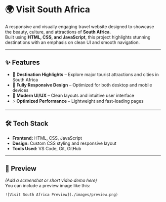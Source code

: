 # 🌍 Visit South Africa

A responsive and visually engaging travel website designed to showcase the beauty, culture, and attractions of **South Africa**.  
Built using **HTML, CSS, and JavaScript**, this project highlights stunning destinations with an emphasis on clean UI and smooth navigation.

---

## ✨ Features

- 🌆 **Destination Highlights** – Explore major tourist attractions and cities in South Africa  
- 📱 **Fully Responsive Design** – Optimized for both desktop and mobile devices  
- 🎨 **Modern UI/UX** – Clean layouts and intuitive user interface  
- ⚡ **Optimized Performance** – Lightweight and fast-loading pages  

---

## 🛠️ Tech Stack

- **Frontend:** HTML, CSS, JavaScript  
- **Design:** Custom CSS styling and responsive layout  
- **Tools Used:** VS Code, Git, GitHub  

---

## 📸 Preview

*(Add a screenshot or short video demo here)*  
You can include a preview image like this:
```html
![Visit South Africa Preview](./images/preview.png)
